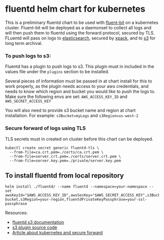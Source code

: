 # fluentd helm chart for kubernetes 

This is a preliminary fluentd chart to be used with [fluent-bit](https://github.com/samsung-cnct/chart-fluent-bit) on a kubernetes cluster. Fluent-bit will be deployed as a daemonset to collect all logs and will then push them to fluentd using the forward protocol, secured by TLS. FLuentd will pass on logs to [elasticsearch](https://github.com/samsung-cnct/chart-elasticsearch), secured by [xpack](https://www.elastic.co/guide/en/elastic-stack-overview/current/elasticsearch-security.html), and to [s3](https://aws.amazon.com/s3/) for long term archival. 


### To push logs to s3: 
Fluentd has a plugin to push logs to s3. This plugin must in included in the values file under the `plugins` section to be installed.  

Several pieces of information must be passed in at chart install for this to work properly, as the plugin needs access to your aws credentials, and needs to know which region and bucket you would like to push the logs to. 
Make sure the following envs are set: `AWS_ACCESS_KEY_ID` and `AWS_SECRET_ACCESS_KEY`

You will also need to provide s3 bucket name and region at chart installation. 
For example: `s3Bucket=myLogs` and `s3Region=us-west-2`

### Secure forward of logs using TLS 
TLS secrets must in created on cluster before this chart can be deployed. 
```
kubectl create secret generic fluentd-tls \
  --from-file=ca.crt.pem=./certs/ca.crt.pem \
  --from-file=server.crt.pem=./certs/server.crt.pem \
  --from-file=server.key.pem=./private/server.key.pem
  ```

## To install fluentd from local repository 
```
helm install ./fluentd/ --name fluentd --namespace=your-namespace --set awsKeyId="$AWS_ACCESS_KEY_ID",awsSecKey="$AWS_SECRET_ACCESS_KEY",s3Bucket=your-bucket,s3Region=your-region,fluentdPrivateKeyPassphrase=your-ssl-passphrase
``` 

Resources: 
- [fluentd s3 documentation](https://docs.fluentd.org/v1.0/articles/out_s3)
- [s3 plugin source code](https://github.com/fluent/fluent-plugin-s3)
- [Article about kubernetes and secure forward](https://banzaicloud.com/blog/k8s-logging-tls/) 
